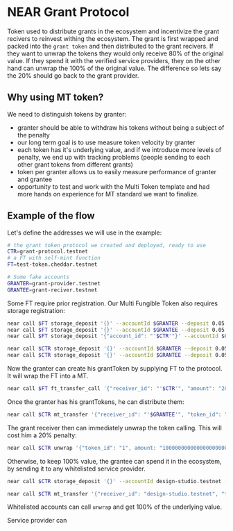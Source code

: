 # NEAR Grant Protocol

Token used to distribute grants in the ecosystem and incentivize the grant recivers to reinvest withing the ecosystem.
The grant is first wrapped and packed into the `grant token` and then distributed to the grant recivers. If they want to unwrap the tokens they would only receive 80% of the original value. If they spend it with the verified service providers, they on the other hand can unwrap the 100% of the original value. The difference so lets say the 20% should go back to the grant provider.

## Why using MT token?

We need to distinguish tokens by granter:

- granter should be able to withdraw his tokens without being a subject of the penalty
- our long term goal is to use measure token velocity by granter
- each token has it's underlying value, and if we introduce more levels of penalty, we end up with tracking problems (people sending to each other grant tokens from different grants)
- token per granter allows us to easily measure performance of granter and grantee
- opportunity to test and work with the Multi Token template and had more hands on experience for MT standard we want to finalize.

## Example of the flow

Let's define the addresses we will use in the example:

```bash
# the grant token protocol we created and deployed, ready to use
CTR=grant-protocol.testnet
# a FT with self-mint function
FT=test-token.cheddar.testnet

# Some fake accounts
GRANTER=grant-provider.testnet
GRANTEE=grant-reciver.testnet
```

Some FT require prior registration. Our Multi Fungible Token also requires storage registration:

```bash
near call $FT storage_deposit '{}' --accountId $GRANTER --deposit 0.05
near call $FT storage_deposit '{}' --accountId $GRANTEE --deposit 0.05
near call $FT storage_deposit '{"account_id": "'$CTR'"}' --accountId $GRANTER --deposit 0.05

near call $CTR storage_deposit '{}' --accountId $GRANTER --deposit 0.05
near call $CTR storage_deposit '{}' --accountId $GRANTEE --deposit 0.05
```

Now the granter can create his grantToken by supplying FT to the protocol. It will wrap the FT into a MT.

```bash
near call $FT ft_transfer_call '{"receiver_id": "'$CTR'", "amount": "200000000000000000000000", "msg": ""}'  --accountId $GRANTER --depositYocto 1 --gas 300000000000000
```

Once the granter has his grantTokens, he can distribute them:

```bash
near call $CTR mt_transfer '{"receiver_id": "'$GRANTEE'", "token_id": "1", "amount": "10000000000000000000000"}' --accountId $GRANTER --depositYocto 1
```

The grant receiver then can immediately unwrap the token calling. This will cost him a 20% penalty:

```bash
near call $CTR unwrap '{"token_id": "1", amount: "10000000000000000000000"}' --accountId $GRANTEE
```

Otherwise, to keep 100% value, the grantee can spend it in the ecosystem, by sending it to any whitelisted service provider.

```bash
near call $CTR storage_deposit '{}' --accountId design-studio.testnet --deposit 0.05

near call $CTR mt_transfer '{"receiver_id": "design-studio.testnet", "token_id": "1", "amount": "10000000000000000000000"}' --accountId $GRANTEE --depositYocto 1
```

Whitelisted accounts can call `unwrap` and get 100% of the underlying value.

Service provider can
